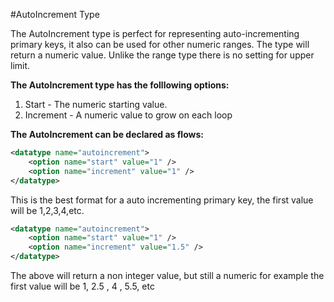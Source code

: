 #AutoIncrement Type

The AutoIncrement type is perfect for representing auto-incrementing primary keys, it also can be used for other numeric ranges. The type will return a numeric value. Unlike the range type there is no setting for upper limit.

**The AutoIncrement type has the folllowing options:**

1. Start     - The numeric starting value.
2. Increment - A numeric value to grow on each loop

**The AutoIncrement can be declared as flows:**

```xml
<datatype name="autoincrement">
    <option name="start" value="1" />
    <option name="increment" value="1" />
</datatype>
```

This is the best format for a auto incrementing primary key, the first value will be 1,2,3,4,etc.


```xml
<datatype name="autoincrement">
    <option name="start" value="1" />
    <option name="increment" value="1.5" />
</datatype>
```

The above will return a non integer value, but still a numeric for example the first value will be 1, 2.5 , 4 , 5.5, etc

